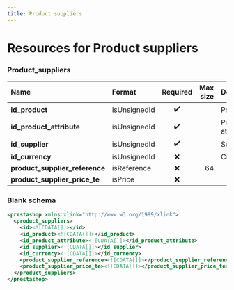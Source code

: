 ```yaml
---
title: Product suppliers
---
```


# Resources for Product suppliers

### Product_suppliers

|              Name              |    Format    | Required | Max size |     Description      |
| :----------------------------- | :----------- | :------: | -------: | :------------------- |
| **id_product**                 | isUnsignedId | ✔️       |          | Product ID           |
| **id_product_attribute**       | isUnsignedId | ✔️       |          | Product attribute ID |
| **id_supplier**                | isUnsignedId | ✔️       |          | Supplier ID          |
| **id_currency**                | isUnsignedId | ❌        |          | Currency ID          |
| **product_supplier_reference** | isReference  | ❌        | 64       |                      |
| **product_supplier_price_te**  | isPrice      | ❌        |          |                      |


### Blank schema

```xml
<prestashop xmlns:xlink="http://www.w3.org/1999/xlink">
  <product_suppliers>
    <id><![CDATA[]]></id>
    <id_product><![CDATA[]]></id_product>
    <id_product_attribute><![CDATA[]]></id_product_attribute>
    <id_supplier><![CDATA[]]></id_supplier>
    <id_currency><![CDATA[]]></id_currency>
    <product_supplier_reference><![CDATA[]]></product_supplier_reference>
    <product_supplier_price_te><![CDATA[]]></product_supplier_price_te>
  </product_suppliers>
</prestashop>
```

